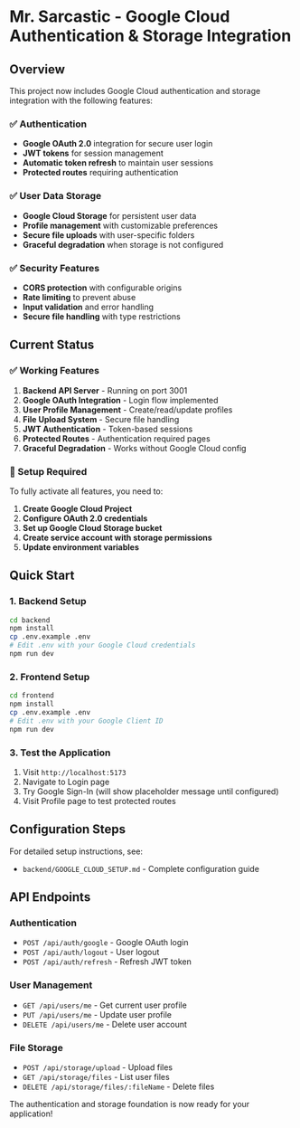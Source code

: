 # Mr. Sarcastic - Google Cloud Authentication & Storage Integration

## Overview

This project now includes Google Cloud authentication and storage integration with the following features:

### ✅ Authentication
- **Google OAuth 2.0** integration for secure user login
- **JWT tokens** for session management
- **Automatic token refresh** to maintain user sessions
- **Protected routes** requiring authentication

### ✅ User Data Storage
- **Google Cloud Storage** for persistent user data
- **Profile management** with customizable preferences
- **Secure file uploads** with user-specific folders
- **Graceful degradation** when storage is not configured

### ✅ Security Features
- **CORS protection** with configurable origins
- **Rate limiting** to prevent abuse
- **Input validation** and error handling
- **Secure file handling** with type restrictions

## Current Status

### ✅ Working Features
1. **Backend API Server** - Running on port 3001
2. **Google OAuth Integration** - Login flow implemented
3. **User Profile Management** - Create/read/update profiles
4. **File Upload System** - Secure file handling
5. **JWT Authentication** - Token-based sessions
6. **Protected Routes** - Authentication required pages
7. **Graceful Degradation** - Works without Google Cloud config

### 🔧 Setup Required
To fully activate all features, you need to:

1. **Create Google Cloud Project**
2. **Configure OAuth 2.0 credentials**
3. **Set up Google Cloud Storage bucket**
4. **Create service account with storage permissions**
5. **Update environment variables**

## Quick Start

### 1. Backend Setup
```bash
cd backend
npm install
cp .env.example .env
# Edit .env with your Google Cloud credentials
npm run dev
```

### 2. Frontend Setup
```bash
cd frontend
npm install
cp .env.example .env
# Edit .env with your Google Client ID
npm run dev
```

### 3. Test the Application
1. Visit `http://localhost:5173`
2. Navigate to Login page
3. Try Google Sign-In (will show placeholder message until configured)
4. Visit Profile page to test protected routes

## Configuration Steps

For detailed setup instructions, see:
- `backend/GOOGLE_CLOUD_SETUP.md` - Complete configuration guide

## API Endpoints

### Authentication
- `POST /api/auth/google` - Google OAuth login
- `POST /api/auth/logout` - User logout
- `POST /api/auth/refresh` - Refresh JWT token

### User Management
- `GET /api/users/me` - Get current user profile
- `PUT /api/users/me` - Update user profile
- `DELETE /api/users/me` - Delete user account

### File Storage
- `POST /api/storage/upload` - Upload files
- `GET /api/storage/files` - List user files
- `DELETE /api/storage/files/:fileName` - Delete files

The authentication and storage foundation is now ready for your application!
